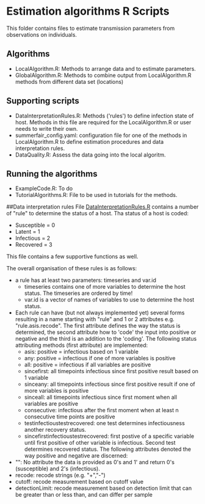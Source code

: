 # Estimation algorithms R Scripts

This folder contains files to estimate transmission parameters from observations on individuals. 

## Algorithms
- LocalAlgorithm.R: Methods to arrange data and to estimate parameters. 
- GlobalAlgorithm.R: Methods to combine output from LocalAlgorithm.R methods from different data set (locations)
## Supporting scripts
- DataInterpretationRules.R: Methods ('rules') to define infection state of host. Methods in this file are required for the LocalAlgorithm.R or user needs to write their own.
- summerfair_config.yaml: configuration file for one of the methods in LocalAlgorithm.R to define estimation procedures and data interpretation rules. 
- DataQuality.R: Assess the data going into the local algoritm.
## Running the algorithms
- ExampleCode.R: To do
- TutorialAlgorithms.R: File to be used in tutorials for the methods. 

##Data interpretation rules
File [DataInterpretationRules.R](/src/R/DataInterpretationRules.R) contains a number of "rule" to determine the status of a host. Tha status of a host is coded: 
* Susceptible = 0
* Latent = 1
* Infectious = 2
* Recovered = 3

This file contains a few supportive functions as well. 

The overall organisation of these rules is as follows:
- a rule has at least two parameters: timeseries and var.id
  * timeseries contains one of more variables to determine the host status. The timeseries are ordered by time!
  * var.id is a vector of names of variables to use to determine the host status.
- Each rule can have (but not always implemented yet) several forms resulting in a name starting with "rule" and 1 or 2 attributes e.g. "rule.asis.recode". The first attribute defines the way the status is determined, the second attribute how to 'code' the input into positive or negative and the third is an addition to the 'coding'. 
The following status attributing methods (first attribute) are implemented:
  * asis: positive = infectious based on 1 variable
  * any: positive = infectious if one of more variables is positive
  * all: positive = infectious if all variables are positive
  * sincefirst: all timepoints infectious since first positive result based on 1 variable
  * sinceany: all timepoints infectious since first positive result if one of more variables is positive
  * sinceall: all timepoints infectious since first moment when all variables are positive
  * consecutive: infectious after the first moment when at least n consecutive time points are positive
  * testinfectioustestrecovered: one test determines infectiousness another recovery status. 
  * sincefirstinfectioustestrecovered: first postive of a specific variable until first positive of other variable is infectious. Second test determines recovered status.
The following attributes denoted the way positive and negative are discerned:
- "": No attribute the data is provided as 0's and 1' and return 0's (susceptible) and 2's (infectious).
- recode: recode strings (e.g. "+","-")
- cutoff: recode measurement based on cutoff value
- detectionLimit: recode measurement based on detection limit that can be greater than or less than, and can differ per sample




